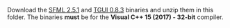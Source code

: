 Download the [SFML 2.5.1](https://www.sfml-dev.org/download/sfml/2.5.1/) and [TGUI 0.8.3](https://github.com/texus/TGUI/releases) binaries and unzip them in this folder. The binaries **must** be for the **Visual C++ 15 (2017) - 32-bit** compiler.
